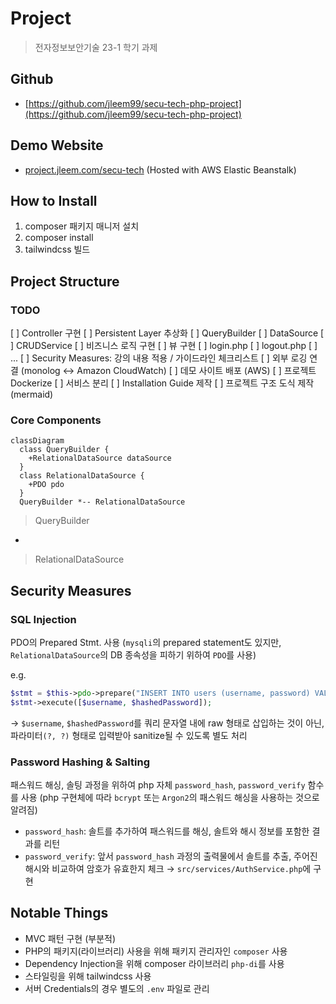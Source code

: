 # Project

> 전자정보보안기술 23-1 학기 과제

## Github

- [https://github.com/jleem99/secu-tech-php-project](https://github.com/jleem99/secu-tech-php-project)

## Demo Website

- [project.jleem.com/secu-tech](project.jleem.com/secu-tech) (Hosted with AWS Elastic Beanstalk)

## How to Install

1. composer 패키지 매니저 설치
2. composer install
3. tailwindcss 빌드

## Project Structure

### TODO

[ ] Controller 구현
[ ] Persistent Layer 추상화
  [ ] QueryBuilder
  [ ] DataSource
  [ ] CRUDService
[ ] 비즈니스 로직 구현
[ ] 뷰 구현
  [ ] login.php
  [ ] logout.php
  [ ] ...
[ ] Security Measures: 강의 내용 적용 / 가이드라인 체크리스트
[ ] 외부 로깅 연결 (monolog <-> Amazon CloudWatch)
[ ] 데모 사이트 배포 (AWS)
[ ] 프로젝트 Dockerize
[ ] 서비스 분리
[ ] Installation Guide 제작
[ ] 프로젝트 구조 도식 제작 (mermaid)

### Core Components

```mermaid
classDiagram
  class QueryBuilder {
    +RelationalDataSource dataSource
  }
  class RelationalDataSource {
    +PDO pdo
  }
  QueryBuilder *-- RelationalDataSource
```

> QueryBuilder
>
-

> RelationalDataSource
>

## Security Measures

### SQL Injection

PDO의 Prepared Stmt. 사용
(`mysqli`의 prepared statement도 있지만, `RelationalDataSource`의 DB 종속성을 피하기 위하여 `PDO`를 사용)

e.g.

```php
$stmt = $this->pdo->prepare("INSERT INTO users (username, password) VALUES (?, ?)");
$stmt->execute([$username, $hashedPassword]);
```

→ `$username`, `$hashedPassword`를 쿼리 문자열 내에 raw 형태로 삽입하는 것이 아닌, 파라미터`(?, ?)` 형태로 입력받아 sanitize될 수 있도록 별도 처리

### Password Hashing & Salting

패스워드 해싱, 솔팅 과정을 위하여 php 자체 `password_hash`, `password_verify` 함수를 사용
(php 구현체에 따라 `bcrypt` 또는 `Argon2`의 패스워드 해싱을 사용하는 것으로 알려짐)

- `password_hash`: 솔트를 추가하여 패스워드를 해싱, 솔트와 해시 정보를 포함한 결과를 리턴
- `password_verify`: 앞서 `password_hash` 과정의 출력물에서 솔트를 추출, 주어진 해시와 비교하여 암호가 유효한지 체크
→ `src/services/AuthService.php`에 구현

## Notable Things

- MVC 패턴 구현 (부분적)
- PHP의 패키지(라이브러리) 사용을 위해 패키지 관리자인 `composer` 사용
- Dependency Injection을 위해 composer 라이브러리 `php-di`를 사용
- 스타일링을 위해 tailwindcss 사용
- 서버 Credentials의 경우 별도의 `.env` 파일로 관리
